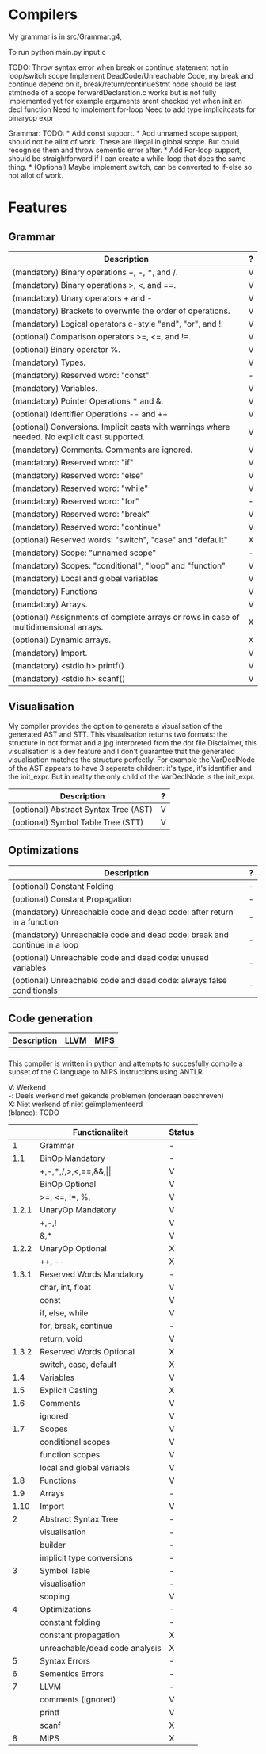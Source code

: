 # Compilers

My grammar is in src/Grammar.g4,
    
To run python main.py input.c

TODO: Throw syntax error when break or continue statement not in loop/switch scope
      Implement DeadCode/Unreachable Code, my break and continue depend on it, break/return/continueStmt node should be last stmtnode of a scope
      forwardDeclaration.c works but is not fully implemented yet for example arguments arent checked yet when init an decl function
      Need to implement for-loop
      Need to add type implicitcasts for binaryop expr
      

Grammar:
      TODO: 
            * Add const support.
            * Add unnamed scope support, should not be allot of work. These are illegal in global scope. But could recognise them and throw sementic error after.
            * Add For-loop support, should be straightforward if I can create a while-loop that does the same thing.
            * (Optional) Maybe implement switch, can be converted to if-else so not allot of work.



# Features

## Grammar

| Description                                                                                    | ?   |
| ---------------------------------------------------------------------------------------------- | --- |
| (mandatory) Binary operations +, -, *, and /.                                                  | V   |
| (mandatory) Binary operations >, <, and ==.                                                    | V   |
| (mandatory) Unary operators + and -                                                            | V   |
| (mandatory) Brackets to overwrite the order of operations.                                     | V   |
| (mandatory) Logical operators c-style "and", "or", and !.                                      | V   |
| (optional) Comparison operators >=, <=, and !=.                                                | V   |
| (optional) Binary operator %.                                                                  | V   |
| (mandatory) Types.                                                                             | V   |
| (mandatory) Reserved word: "const"                                                             | -   |
| (mandatory) Variables.                                                                         | V   |
| (mandatory) Pointer Operations * and &.                                                        | V   |
| (optional) Identifier Operations -- and ++                                                     | V   |
| (optional) Conversions. Implicit casts with warnings where needed. No explicit cast supported. | V   |
| (mandatory) Comments. Comments are ignored.                                                    | V   |
| (mandatory) Reserved word: "if"                                                                | V   |
| (mandatory) Reserved word: "else"                                                              | V   |
| (mandatory) Reserved word: "while"                                                             | V   |
| (mandatory) Reserved word: "for"                                                               | -   |
| (mandatory) Reserved word: "break"                                                             | V   |
| (mandatory) Reserved word: "continue"                                                          | V   |
| (optional) Reserved words: "switch", "case" and "default"                                      | X   |
| (mandatory) Scope: "unnamed scope"                                                             | -   |
| (mandatory) Scopes: "conditional", "loop" and "function"                                       | V   |
| (mandatory) Local and global variables                                                         | V   |
| (mandatory) Functions                                                                          | V   |
| (mandatory) Arrays.                                                                            | V   |
| (optional) Assignments of complete arrays or rows in case of multidimensional arrays.          | X   |
| (optional) Dynamic arrays.                                                                     | X   |
| (mandatory) Import.                                                                            | V   |
| (mandatory) \<stdio.h\> printf()                                                               | V   |
| (mandatory) \<stdio.h\> scanf()                                                                | V   |

## Visualisation

My compiler provides the option to generate a visualisation of the generated AST and STT. 
This visualisation returns two formats: the structure in dot format and a jpg interpreted from the dot file
Disclaimer, this visualisation is a dev feature and I don't guarantee that the generated visualisation 
matches the structure perfectly. For example the VarDeclNode of the AST appears to have 3 seperate children: 
it's type, it's identifier and the init_expr. But in reality the only child of the VarDeclNode is the init_expr.

| Description                           | ?   |
| ------------------------------------- | --- |
| (optional) Abstract Syntax Tree (AST) | V   |
| (optional) Symbol Table Tree (STT)    | V   |

## Optimizations

| Description                                                              | ?   |
| ------------------------------------------------------------------------ | --- |
| (optional) Constant Folding                                              | -   |
| (optional) Constant Propagation                                          | -   |
| (mandatory) Unreachable code and dead code: after return in a function   | -   |
| (mandatory) Unreachable code and dead code: break and continue in a loop | -   |
| (optional) Unreachable code and dead code: unused variables              | -   |
| (optional) Unreachable code and dead code: always false conditionals     | -   |


## Code generation

| Description | LLVM | MIPS |
| ----------- | ---- | ---- |
|             |      |      |
This compiler is written in python and attempts to succesfully compile a subset of the C language to MIPS instructions using ANTLR.

V: Werkend  
-: Deels werkend met gekende problemen (onderaan beschreven)  
X: Niet werkend of niet geïmplementeerd  
(blanco): TODO  


|       | Functionaliteit           | Status |
|-------|--------------------------------|---|
| 1     | Grammar                        | - |
| 1.1   | BinOp Mandatory                | - |
|       | +,-,*,/,>,<,==,&&,\|\|         | V |
|       | BinOp Optional                 | V |
|       | >=, <=, !=, %,                 | V |
| 1.2.1 | UnaryOp Mandatory              | V |
|       | +,-,!                          | V |
|       | &,*                            | V |
| 1.2.2 | UnaryOp Optional               | X |
|       | ++, --                         | X |
| 1.3.1 | Reserved Words Mandatory       | - |
|       | char, int, float               | V |
|       | const                          | V |
|       | if, else, while                | V |
|       | for, break, continue           | - |
|       | return, void                   | V |
| 1.3.2 | Reserved Words Optional        | X |
|       | switch, case, default          | X |
| 1.4   | Variables                      | V |
| 1.5   | Explicit Casting               | X |
| 1.6   | Comments                       | V |
|       | ignored                        | V |
| 1.7   | Scopes                         | V |
|       | conditional scopes             | V |
|       | function scopes                | V |
|       | local and global variabls      | V |
| 1.8   | Functions                      | V |
| 1.9   | Arrays                         | - | 
| 1.10  | Import                         | V |
| 2     | Abstract Syntax Tree           | - |
|       | visualisation                  | - |
|       | builder                        | - |
|       | implicit type conversions      | - |
| 3     | Symbol Table                   | - |
|       | visualisation                  | - |
|       | scoping                        | V |
| 4     | Optimizations                  | - |
|       | constant folding               | - |
|       | constant propagation           | X |
|       | unreachable/dead code analysis | X |
| 5     | Syntax Errors                  | - |
| 6     | Sementics Errors               | - |
| 7     | LLVM                           | - |
|       | comments (ignored)             | V |
|       | printf                         | V |
|       | scanf                          | X |
| 8     | MIPS                           | X |

